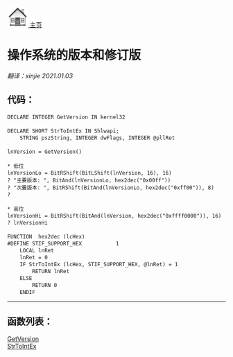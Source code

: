 [<img src="../images/home.png"> 主页 ](https://github.com/VFP9/Win32API)  

# 操作系统的版本和修订版
_翻译：xinjie  2021.01.03_

## 代码：
```foxpro  
DECLARE INTEGER GetVersion IN kernel32

DECLARE SHORT StrToIntEx IN Shlwapi;
	STRING pszString, INTEGER dwFlags, INTEGER @pllRet

lnVersion = GetVersion()

* 低位
lnVersionLo = BitRShift(BitLShift(lnVersion, 16), 16)
? "主要版本: ", BitAnd(lnVersionLo, hex2dec("0x00ff"))
? "次要版本: ", BitRShift(BitAnd(lnVersionLo, hex2dec("0xff00")), 8)
?

* 高位
lnVersionHi = BitRShift(BitAnd(lnVersion, hex2dec("0xffff0000")), 16)
? lnVersionHi

FUNCTION  hex2dec (lcHex)
#DEFINE STIF_SUPPORT_HEX           1
	LOCAL lnRet
	lnRet = 0
	IF StrToIntEx (lcHex, STIF_SUPPORT_HEX, @lnRet) = 1
		RETURN lnRet
	ELSE
		RETURN 0
	ENDIF  
```  
***  


## 函数列表：
[GetVersion](../libraries/kernel32/GetVersion.md)  
[StrToIntEx](../libraries/shlwapi/StrToIntEx.md)  
